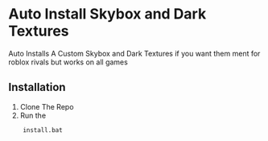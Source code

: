 # Auto Install Skybox and Dark Textures

Auto Installs A Custom Skybox and Dark Textures if you want them ment for roblox rivals but works on all games


## Installation
1. Clone The Repo
2. Run the
```
    install.bat
```
